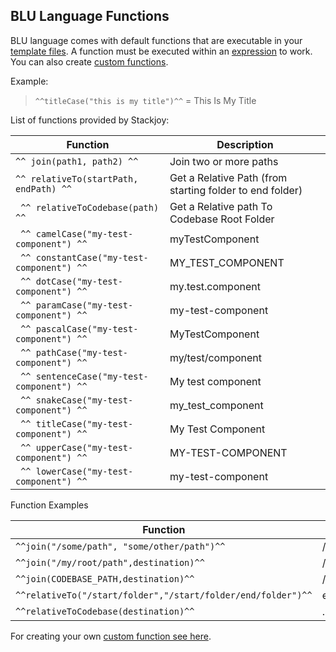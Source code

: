 ## BLU Language Functions

BLU language comes with default functions that are executable in your [template files](documentation/generator-config/variables). A function must be executed within an [expression](documentation/blu-language/expressions) to work.
You can also create [custom functions](documentation/generator/template-files).

Example:
> ```^^titleCase("this is my title")^^```  = This Is My Title

List of functions provided by Stackjoy:

| Function                                     | Description                                              |
|----------------------------------------------|----------------------------------------------------------|
| ``` ^^ join(path1, path2) ^^ ```             | Join two or more paths                                   |
| ``` ^^ relativeTo(startPath, endPath) ^^ ``` | Get a Relative Path (from starting folder to end folder) |
| ``` ^^ relativeToCodebase(path) ^^```        |   Get a Relative path To Codebase Root Folder            |
| ``` ^^ camelCase("my-test-component") ^^```                     |      myTestComponent                         |
| ``` ^^ constantCase("my-test-component") ^^```                  |    MY_TEST_COMPONENT        |
| ``` ^^ dotCase("my-test-component") ^^```                       |    my.test.component        |
| ``` ^^ paramCase("my-test-component") ^^```                     |    my-test-component        |
| ``` ^^ pascalCase("my-test-component") ^^```                    |   MyTestComponent      |
| ``` ^^ pathCase("my-test-component") ^^```                      |   my/test/component     |
| ``` ^^ sentenceCase("my-test-component") ^^```                  |  My test component  |
| ``` ^^ snakeCase("my-test-component") ^^```                     |  my_test_component  |
| ``` ^^ titleCase("my-test-component") ^^```                     |   My Test Component  |
| ``` ^^ upperCase("my-test-component") ^^```                     |   MY-TEST-COMPONENT      |
| ``` ^^ lowerCase("my-test-component") ^^```                     |   my-test-component    |


Function Examples

| Function                         | Generated Value |
|----------------------------------|-----------------|
| ```^^join("/some/path", "some/other/path")^^``` | /some/path/some/other/path |
| ```^^join("/my/root/path",destination)^^```| /my/root/path/codebase_root/STACKJOY|
|```^^join(CODEBASE_PATH,destination)^^``` | /codebase_root/STACKJOY|
|```^^relativeTo("/start/folder","/start/folder/end/folder")^^``` | end/folder|
|```^^relativeToCodebase(destination)^^``` | ../..|


For creating your own [custom function see here](documentation/generator-config/functions).
 
  
